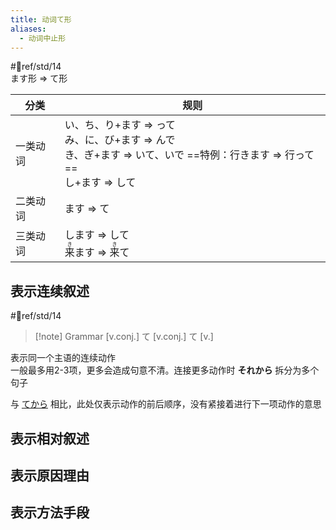 ```yaml
---
title: 动词て形
aliases:
  - 动词中止形
---
```

 #📖ref/std/14  
ます形 => て形  

| 分类   | 规则                                                                                              |
| ---- | ----------------------------------------------------------------------------------------------- |
| 一类动词 | い、ち、り+ます => って<br>み、に、び+ます => んで<br>き、ぎ+ます => いて、いで   ==特例：行きます => 行って==<br>し+ます => して |
| 二类动词 | ます => て                                                                                           |
| 三类动词 | します => して<br><ruby>来<rt>き</rt>ます</ruby> => <ruby>来<rt>き</rt>て</ruby>                                 |

## 表示连续叙述  

 #📖ref/std/14  

> [!note] Grammar
> [v.conj.] て [v.conj.] て [v.]

表示同一个主语的连续动作  
一般最多用2-3项，更多会造成句意不清。连接更多动作时 **それから** 拆分为多个句子  

与 [てから](../4.particle/てから.md) 相比，此处仅表示动作的前后顺序，没有紧接着进行下一项动作的意思  

## 表示相对叙述  

## 表示原因理由  

## 表示方法手段  
